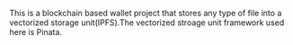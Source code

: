 This is a blockchain based wallet project that stores any type of file into a vectorized storage unit(IPFS).The vectorized stroage unit framework used here is Pinata.
